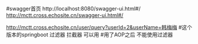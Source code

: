 #swagger首页
http://localhost:8080/swagger-ui.html#/
http://mctt.cross.echosite.cn/swagger-ui.html#/

http://mctt.cross.echosite.cn/user/query?userId=2&userName=韩梅梅
#这个版本的springboot 过滤器 拦截器 可以用 
#用了AOP之后 不能使用过滤器